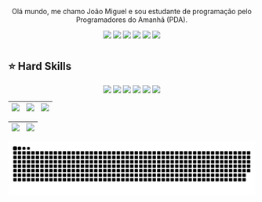 <p align="center">Olá mundo, me chamo João Miguel e sou estudante de programação pelo Programadores do Amanhã (PDA).

<div align="center">
  <!-- Work Links -->
  <a href="https://github.com/JMSantos217/JMSantos217" target="_blank"><img src="https://img.shields.io/badge/GitHub-000000?style=for-the-badge&logo=github&logoColor=FF00F6&color:FFF" target="_blank"></a>
  <a href="https://www.linkedin.com/in/joão-miguel-santos-de-souza-b044412b9/" target="_blank"><img src="https://img.shields.io/badge/-LinkedIn-000000?style=for-the-badge&logo=linkedin&logoColor=FF00F6&color:FFF" target="_blank"></a>
  <!-- Social Links -->
  <a href="https://www.instagram.com/soypiiquell/" target="_blank"><img src="https://img.shields.io/badge/-Instagram-000000?style=for-the-badge&logo=instagram&logoColor=FF00F6&color:FFF" target="_blank"></a>
  <!-- OTH Links -->
  <a href=""><img src="https://img.shields.io/badge/riotgames-000000.svg?style=for-the-badge&logo=riotgames&logoColor=FF00F6&color:FFF"></a>
  <a href=""><img src="https://img.shields.io/badge/epicgames-000000.svg?style=for-the-badge&logo=epicgames&logoColor=FF00F6&color:FFF"></a>
  <a href="https://steamcommunity.com/profiles/76561198322871294/" target="_blank"><img src="https://img.shields.io/badge/Steam-000000?style=for-the-badge&logo=steam&logoColor=FF00F6&color:FFF" target="_blank"></a>
</div>

#
## ⭐️ Hard Skills

<div align="center">
  <!-- CSS--><img src="https://img.shields.io/badge/css3-%231572B6.svg?style=for-the-badge&logo=css3&logoColor=white">
  <!-- HTML--><img src="https://img.shields.io/badge/html5-%23E34F26.svg?style=for-the-badge&logo=html5&logoColor=white">
  <!-- JavaScript --> <img src="https://img.shields.io/badge/JavaScript-323330?style=for-the-badge&logo=javascript&logoColor=F7DF1E">
  <!-- Json --> <img src="https://img.shields.io/badge/json-5E5C5C?style=for-the-badge&logo=json&logoColor=white">
  <!-- NodeJS --><img src="https://img.shields.io/badge/node.js-6DA55F?style=for-the-badge&logo=node.js&logoColor=white">
  <!-- SQL --> <img src="https://img.shields.io/badge/sqlite-%2307405e.svg?style=for-the-badge&logo=sqlite&logoColor=white">
  <br>
</div>


| ![](http://github-profile-summary-cards.vercel.app/api/cards/stats?username=JMSantos217&theme=tokyonight) | ![](http://github-profile-summary-cards.vercel.app/api/cards/repos-per-language?username=JMSantos217&hide=Html&theme=tokyonight) | ![](http://github-profile-summary-cards.vercel.app/api/cards/most-commit-language?username=ivanasouzax&theme=tokyonight) |
| :-: | :-: | :-: |

| ![](http://github-profile-summary-cards.vercel.app/api/cards/profile-details?username=JMSantos217&theme=tokyonight) | ![](https://github-readme-streak-stats.herokuapp.com/?user=JMSantos217&theme=tokyonight&hide_border=true&date_format=M%20j%5B%2C%20Y%5D&background=1A1B27&stroke=35AFA3&ring=BF91F3&fire=BF91F3&currStreakNum=BF91F3&sideNums=BF91F3&currStreakLabel=BF91F3&sideLabels=BF91F3&dates=35AFA3) |
| :-: | :-: |

<picture align="center">
  <source media="(prefers-color-scheme: dark)" srcset="https://raw.githubusercontent.com/JMSantos217/JMSantos217/output/github-contribution-grid-snake-dark.svg">
  <source media="(prefers-color-scheme: light)" srcset="https://raw.githubusercontent.com/JMSantos217/JMSantos217/output/github-contribution-grid-snake-dark.svg">
  <img align="center" alt="github contribution grid snake animation" src="https://raw.githubusercontent.com/JMSantos217/JMSantos217/output/github-contribution-grid-snake.svg">
</picture>
